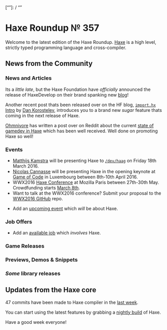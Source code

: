 [_template]: ../templates/roundup.html
[date]: / "2016-03-01 08:26:00"
[modified]: / "2016-03-01 08:26:00"
[published]: / "2016-03-01 15:30:00"
[“”]: / “”

# Haxe Roundup № 357

Welcome to the latest edition of the Haxe Roundup. [Haxe](http://haxe.org/?utm_source=haxe.io) is a high level, strictly typed programming language and cross-compiler.

## News from the Community

### News and Articles

Its a _little late_, but the Haxe Foundation have _officially_ announced the
release of HaxeDevelop on their brand spanking new [blog](http://haxe.org/blog/meet-haxedevelop)!

Another recent post thats been released over on the HF blog, [`import.hx` Intro](http://haxe.org/blog/importhx-intro) by [Dan Korostelev](https://twitter.com/nadako), introduces you to a brand new
_sugar_ feature thats coming in the next release of Haxe.

[Ohmnivore](https://twitter.com/4_AM_Games) has written a post over on Reddit
about the current [state of gamedev in Haxe](https://www.reddit.com/r/gamedev/comments/48z54l/the_state_of_gamedev_in_haxe/) which has been well received. Well done on promoting Haxe so well!



### Events

- [Matthijs Kamstra](https://twitter.com/MatthijsKamstra) will be presenting Haxe to [`/dev/haag`](http://www.meetup.com/devhaag/events/228921908/) on Friday 18th March 2016.
- [Nicolas Cannasse](https://twitter.com/ncannasse) will be presenting Haxe in
the opening keynote at [Game of Code](http://www.gameofcode.eu/) in Luxembourg between 8th-10th April 2016.
- WWX2016 [Haxe Conference](http://wwx.silexlabs.org/2016/) at Mozilla Paris between 27th-30th May. Crowdfunding starts [March 8th](https://twitter.com/silexlabs/status/700349110793203714).
- Want to talk at the WWX2016 conference? Submit your proposal to the [WWX2016 GitHub](https://github.com/silexlabs/wwx2016/#talks-workshops-hackathons) repo.
+	Add an [upcoming event](https://github.com/skial/haxe.io/labels/events) which _will_ be about Haxe.

### Job Offers

- Add an [available job](https://github.com/skial/haxe.io/labels/jobs) which _involves_ Haxe.

### Game Releases



### Previews, Demos & Snippets



### *Some* library releases



## Updates from the Haxe core

47 commits have been made to Haxe compiler in the [last week].



You can start using the latest features by grabbing a [nightly build] of Haxe.

Have a good week everyone!

[last week]: https://github.com/issues?utf8=%E2%9C%93&q=closed%3A2016-02-28..2016-03-08+org%3Ahaxefoundation+is%3Aclosed+
[issues]: https://github.com/issues?utf8=%E2%9C%93&q=language%3Ahaxe+language%3Ac%2B%2B+language%3Ac+org%3Ahaxefoundation+org%3Aopenfl+org%3Asnowkit+org%3AKTXSoftware+org%3Ahaxeflixel+org%3Ahaxepunk+org%3Anmehost+org%3Ahaxeui+org%3Ahaxetink+org%3Anative-toolkit+org%3AStencyl+repo%3Ahaxe-js-kit+user%3Aunderscorediscovery+is%3Aclosed+closed%3A2016-02-28..2016-03-08+
[nightly build]: http://build.haxe.org

